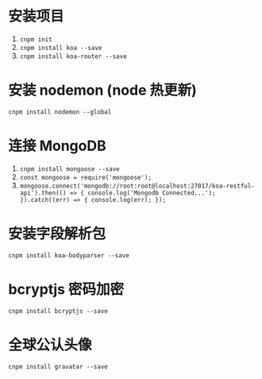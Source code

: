 # 安装项目

1. `cnpm init`
2. `cnpm install koa --save`
3. `cnpm install koa-router --save`

# 安装 nodemon (node 热更新)

`cnpm install nodemon --global`

# 连接 MongoDB

1. `cnpm install mongoose --save`
2. `const mongoose = require('mongoose');`
3. `mongoose.connect('mongodb://root:root@localhost:27017/koa-restful-api').then(() => { console.log('Mongodb Connected...'); }).catch((err) => { console.log(err); });`

# 安装字段解析包

`cnpm install koa-bodyparser --save`

# bcryptjs 密码加密

`cnpm install bcryptjs --save`

# 全球公认头像

`cnpm install gravatar --save`
